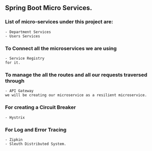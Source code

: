 ## Spring Boot Micro Services.

### List of micro-services under this project are:
	- Department Services
	- Users Services
### To Connect all the microservices we are using 
	- Service Registry
    for it.
### To manage the all the routes and all our requests traversed through
	- API Gateway
    we will be creating our microservice as a resilient microservice.
### For creating a Circuit Breaker
	- Hystrix   
### For Log and Error Tracing 
	- Zipkin
	- Sleuth Distributed System.

